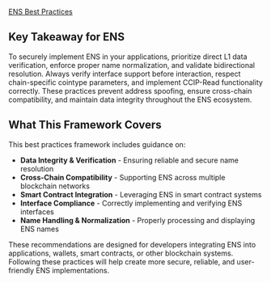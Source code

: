 [ENS Best Practices](#ens-best-practices)

## Key Takeaway for ENS

To securely implement ENS in your applications, prioritize direct L1 data verification, enforce proper name normalization, and validate bidirectional resolution. Always verify interface support before interaction, respect chain-specific cointype parameters, and implement CCIP-Read functionality correctly. These practices prevent address spoofing, ensure cross-chain compatibility, and maintain data integrity throughout the ENS ecosystem.

## What This Framework Covers

This best practices framework includes guidance on:

* **Data Integrity & Verification** - Ensuring reliable and secure name resolution
* **Cross-Chain Compatibility** - Supporting ENS across multiple blockchain networks
* **Smart Contract Integration** - Leveraging ENS in smart contract systems
* **Interface Compliance** - Correctly implementing and verifying ENS interfaces
* **Name Handling & Normalization** - Properly processing and displaying ENS names

These recommendations are designed for developers integrating ENS into applications, wallets, smart contracts, or other blockchain systems. Following these practices will help create more secure, reliable, and user-friendly ENS implementations.
